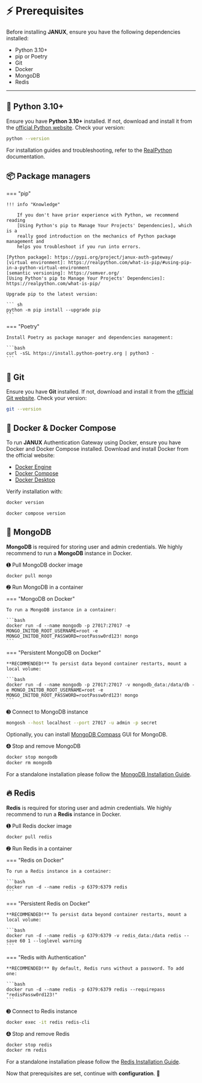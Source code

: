 # ⚡️ Prerequisites

Before installing **JANUX**, ensure you have the following dependencies installed:

- Python 3.10+
- pip or Poetry 
- Git
- Docker
- MongoDB
- Redis

---

## 🐍 Python 3.10+

Ensure you have **Python 3.10+** installed. If not, download and install it from the [official Python website](https://www.python.org/downloads/). Check your version:

```bash
python --version
```
For installation guides and troubleshooting, refer to the [RealPython](https://realpython.com/installing-python/) documentation.

## 📦 Package managers

=== "pip"


    !!! info "Knowledge"

        If you don't have prior experience with Python, we recommend reading
        [Using Python's pip to Manage Your Projects' Dependencies], which is a
        really good introduction on the mechanics of Python package management and
        helps you troubleshoot if you run into errors.

    [Python package]: https://pypi.org/project/janux-auth-gateway/
    [virtual environment]: https://realpython.com/what-is-pip/#using-pip-in-a-python-virtual-environment
    [semantic versioning]: https://semver.org/
    [Using Python's pip to Manage Your Projects' Dependencies]: https://realpython.com/what-is-pip/

    Upgrade pip to the latest version: 

    ``` sh
    python -m pip install --upgrade pip
    ```

=== "Poetry"

    Install Poetry as package manager and dependencies management:

    ```bash
    curl -sSL https://install.python-poetry.org | python3 -
    ```
    

## 🌱 Git

Ensure you have **Git** installed. If not, download and install it from the [official Git website](https://git-scm.com/downloads). Check your version:

```bash
git --version
```

## 🐳 Docker & Docker Compose

To run **JANUX** Authentication Gateway using Docker, ensure you have Docker and Docker Compose installed. Download and install Docker from the official website:

- [Docker Engine](https://docs.docker.com/engine/install/)
- [Docker Compose](https://docs.docker.com/compose/install/)
- [Docker Desktop](https://docs.docker.com/desktop/)

Verify installation with: 

```bash
docker version
```

```bash
docker compose version
```


## 🍃 MongoDB

**MongoDB** is required for storing user and admin credentials. We highly recommend to run a **MongoDB** instance in Docker. 

➊ Pull MongoDB docker image 

```bash
docker pull mongo
```
➋ Run MongoDB in a container

=== "MongoDB on Docker"

    To run a MongoDB instance in a container:

    ```bash
    docker run -d --name mongodb -p 27017:27017 -e MONGO_INITDB_ROOT_USERNAME=root -e MONGO_INITDB_ROOT_PASSWORD=rootPassw0rd123! mongo
    ```

=== "Persistent MongoDB on Docker"

    **RECOMMENDED!** To persist data beyond container restarts, mount a local volume:

    ```bash
    docker run -d --name mongodb -p 27017:27017 -v mongodb_data:/data/db -e MONGO_INITDB_ROOT_USERNAME=root -e MONGO_INITDB_ROOT_PASSWORD=rootPassw0rd123! mongo
    ```

➌ Connect to MongoDB instance 

```bash
mongosh --host localhost --port 27017 -u admin -p secret
```

Optionally, you can install [MongoDB Compass](https://www.mongodb.com/products/tools/compass) GUI for MongoDB.

➍ Stop and remove MongoDB

```bash
docker stop mongodb
docker rm mongodb
```

For a standalone installation please follow the [MongoDB Installation Guide](https://www.mongodb.com/docs/manual/installation/).

## 🔥 Redis

**Redis** is required for storing user and admin credentials. We highly recommend to run a **Redis** instance in Docker. 

➊ Pull Redis docker image 

```bash
docker pull redis
```
➋ Run Redis in a container

=== "Redis on Docker"

    To run a Redis instance in a container:

    ```bash
    docker run -d --name redis -p 6379:6379 redis
    ```

=== "Persistent Redis on Docker"

    **RECOMMENDED!** To persist data beyond container restarts, mount a local volume:

    ```bash
    docker run -d --name redis -p 6379:6379 -v redis_data:/data redis --save 60 1 --loglevel warning
    ```

=== "Redis with Authentication"

    **RECOMMENDED!** By default, Redis runs without a password. To add one:

    ```bash
    docker run -d --name redis -p 6379:6379 redis --requirepass "redisPassw0rd123!"
    ```

➌ Connect to Redis instance 

```bash
docker exec -it redis redis-cli
```

➍ Stop and remove Redis

```bash
docker stop redis
docker rm redis
```

For a standalone installation please follow the [Redis Installation Guide](https://redis.io/docs/latest/operate/oss_and_stack/install/install-redis/).

Now that prerequisites are set, continue with **configuration**. 🎯

  [JANUX-Auth-Gateway]: https://pypi.org/project/janux-auth-gateway/
  [GitHub]: https://github.com/fox-techniques/janux-auth-gateway
  [fastapi]: https://fastapi.tiangolo.com/
  [uvicorn]: https://www.uvicorn.org/
  [pymongo]: https://www.mongodb.com/docs/languages/python/pymongo-driver/current/
  [motor]: https://motor.readthedocs.io/en/stable/
  [requests]: https://pypi.org/project/requests/
  [Poetry]: https://python-poetry.org/docs/#installation
